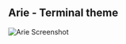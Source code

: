 ## Arie - Terminal theme   

![Arie Screenshot](https://github.com/Alvinlz/arie/blob/master/screenshot.png)